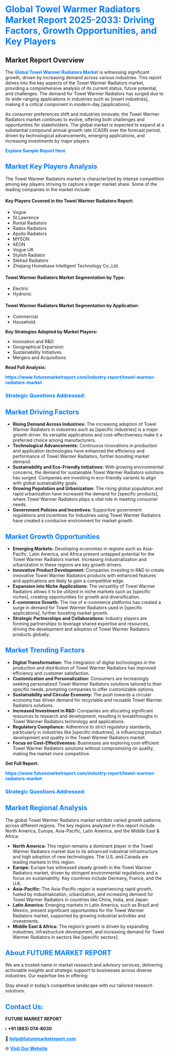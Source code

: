 <h1 style="color: #007BFF;">Global Towel Warmer Radiators Market Report 2025-2033: Driving Factors, Growth Opportunities, and Key Players</h1>

<section id="overview">
<h2>Market Report Overview</h2>
<p>The <a href="https://www.futuremarketreport.com/industry-report/towel-warmer-radiators-market" style="color: #007BFF; text-decoration: none;"><strong>Global Towel Warmer Radiators Market</strong></a> is witnessing significant growth, driven by increasing demand across various industries. This report delves into the key aspects of the Towel Warmer Radiators market, providing a comprehensive analysis of its current status, future potential, and challenges. The demand for Towel Warmer Radiators has surged due to its wide-ranging applications in industries such as [insert industries], making it a critical component in modern-day [applications].</p>
<p>As consumer preferences shift and industries innovate, the Towel Warmer Radiators market continues to evolve, offering both challenges and opportunities for stakeholders. The global market is expected to expand at a substantial compound annual growth rate (CAGR) over the forecast period, driven by technological advancements, emerging applications, and increasing investments by major players.</p>
</section>

<section id="overview">
<p><a href="https://www.futuremarketreport.com/request-sample/reportId=109666" style="color: #007BFF; text-decoration: none;"><strong>Explore Sample Report Here</strong></a></p>
</section>

<section id="key-players">
<h2 style="color: #007BFF;">Market Key Players Analysis</h2>
<p>The Towel Warmer Radiators market is characterized by intense competition among key players striving to capture a larger market share. Some of the leading companies in the market include:</p>
<h4>Key Players Covered in the Towel Warmer Radiators Report:</h4>
<ul><li>Vogue</li><li>St.Lawrence</li><li>Runtal Radiators</li><li>Radox Radiators</li><li>Apollo Radiators</li><li>MYSON</li><li>AEON</li><li>Vogue UK</li><li>Stylish Radiator</li><li>Stelrad Radiators</li><li>Zhejiang Homebase Intelligent Technology Co.,Ltd.</li></ul>
<h4>Towel Warmer Radiators Market Segmentation by Type:</h4>
<ul><li>Electric</li><li>Hydronic</li></ul>

<h4>Towel Warmer Radiators Market Segmentation by Application:</h4>
<ul><li>Commercial</li><li>Household</li></ul>
<p><strong>Key Strategies Adopted by Market Players:</strong></p>
<ul>
<li>Innovation and R&D</li>
<li>Geographical Expansion</li>
<li>Sustainability Initiatives</li>
<li>Mergers and Acquisitions</li>
</ul>
</section>

<section>
<p><strong>Read Full Analysis: </strong></p><a href="https://www.futuremarketreport.com/industry-report/towel-warmer-radiators-market" style="color: #007BFF; text-decoration: none;"><strong>https://www.futuremarketreport.com/industry-report/towel-warmer-radiators-market</strong></a>
<h3 style="color: #007BFF;">Strategic Questions Addressed:</h3>
</section>

<section id="driving-factors">
<h2 style="color: #007BFF;">Market Driving Factors</h2>
<ul>
<li><strong>Rising Demand Across Industries:</strong> The increasing adoption of Towel Warmer Radiators in industries such as [specific industries] is a major growth driver. Its versatile applications and cost-effectiveness make it a preferred choice among manufacturers.</li>
<li><strong>Technological Advancements:</strong> Continuous innovations in production and application technologies have enhanced the efficiency and performance of Towel Warmer Radiators, further boosting market demand.</li>
<li><strong>Sustainability and Eco-Friendly Initiatives:</strong> With growing environmental concerns, the demand for sustainable Towel Warmer Radiators solutions has surged. Companies are investing in eco-friendly variants to align with global sustainability goals.</li>
<li><strong>Growing Population and Urbanization:</strong> The rising global population and rapid urbanization have increased the demand for [specific products], where Towel Warmer Radiators plays a vital role in meeting consumer needs.</li>
<li><strong>Government Policies and Incentives:</strong> Supportive government regulations and incentives for industries using Towel Warmer Radiators have created a conducive environment for market growth.</li>
</ul>
</section>

<section id="growth-opportunities">
<h2 style="color: #007BFF;">Market Growth Opportunities</h2>
<ul>
<li><strong>Emerging Markets:</strong> Developing economies in regions such as Asia-Pacific, Latin America, and Africa present untapped potential for the Towel Warmer Radiators market. Increasing industrialization and urbanization in these regions are key growth drivers.</li>
<li><strong>Innovative Product Development:</strong> Companies investing in R&D to create innovative Towel Warmer Radiators products with enhanced features and applications are likely to gain a competitive edge.</li>
<li><strong>Expansion into Niche Applications:</strong> The versatility of Towel Warmer Radiators allows it to be utilized in niche markets such as [specific niches], creating opportunities for growth and diversification.</li>
<li><strong>E-commerce Growth:</strong> The rise of e-commerce platforms has created a surge in demand for Towel Warmer Radiators used in [specific applications], further boosting market growth.</li>
<li><strong>Strategic Partnerships and Collaborations:</strong> Industry players are forming partnerships to leverage shared expertise and resources, driving the development and adoption of Towel Warmer Radiators products globally.</li>
</ul>
</section>

<section id="trending-factors">
<h2 style="color: #007BFF;">Market Trending Factors</h2>
<ul>
<li><strong>Digital Transformation:</strong> The integration of digital technologies in the production and distribution of Towel Warmer Radiators has improved efficiency and customer satisfaction.</li>
<li><strong>Customization and Personalization:</strong> Consumers are increasingly seeking personalized Towel Warmer Radiators solutions tailored to their specific needs, prompting companies to offer customizable options.</li>
<li><strong>Sustainability and Circular Economy:</strong> The push towards a circular economy has driven demand for recyclable and reusable Towel Warmer Radiators solutions.</li>
<li><strong>Increased Investment in R&D:</strong> Companies are allocating significant resources to research and development, resulting in breakthroughs in Towel Warmer Radiators technology and applications.</li>
<li><strong>Regulatory Compliance:</strong> Adherence to strict regulatory standards, particularly in industries like [specific industries], is influencing product development and quality in the Towel Warmer Radiators market.</li>
<li><strong>Focus on Cost-Effectiveness:</strong> Businesses are exploring cost-efficient Towel Warmer Radiators solutions without compromising on quality, making the market more competitive.</li>
</ul>
</section>

<section>
<p><strong>Get Full Report: </strong></p><a href="https://www.futuremarketreport.com/industry-report/towel-warmer-radiators-market" style="color: #007BFF; text-decoration: none;"><strong>https://www.futuremarketreport.com/industry-report/towel-warmer-radiators-market</strong></a>
<h3 style="color: #007BFF;">Strategic Questions Addressed:</h3>
</section>


<section id="regional-analysis">
<h2 style="color: #007BFF;">Market Regional Analysis</h2>
<p>The global Towel Warmer Radiators market exhibits varied growth patterns across different regions. The key regions analyzed in this report include North America, Europe, Asia-Pacific, Latin America, and the Middle East & Africa:</p>
<ul>
<li><strong>North America:</strong> This region remains a dominant player in the Towel Warmer Radiators market due to its advanced industrial infrastructure and high adoption of new technologies. The U.S. and Canada are leading markets in this region.</li>
<li><strong>Europe:</strong> Europe has witnessed steady growth in the Towel Warmer Radiators market, driven by stringent environmental regulations and a focus on sustainability. Key countries include Germany, France, and the U.K.</li>
<li><strong>Asia-Pacific:</strong> The Asia-Pacific region is experiencing rapid growth, fueled by industrialization, urbanization, and increasing demand for Towel Warmer Radiators in countries like China, India, and Japan.</li>
<li><strong>Latin America:</strong> Emerging markets in Latin America, such as Brazil and Mexico, present significant opportunities for the Towel Warmer Radiators market, supported by growing industrial activities and investments.</li>
<li><strong>Middle East & Africa:</strong> The region’s growth is driven by expanding industries, infrastructure development, and increasing demand for Towel Warmer Radiators in sectors like [specific sectors].</li>
</ul>
</section>

<footer>
<h2 style="color: #007BFF;">About FUTURE MARKET REPORT</h2>
<p>We are a trusted name in market research and advisory services, delivering actionable insights and strategic support to businesses across diverse industries. Our expertise lies in offering:</p>

<p>Stay ahead in today’s competitive landscape with our tailored research solutions.</p>

<h2 style="color: #007BFF;">Contact Us:</h2>
<p><strong>FUTURE MARKET REPORT</strong></p>
<p>📞 <strong>+91 (883) 074-8030</strong></p>
<p>📧 <strong><a href="mailto:help@futuremarketreport.com" style="color: #007BFF;">help@futuremarketreport.com</a></strong></p>
<p>🌐 <strong><a href="https://www.futuremarketreport.com/" style="color: #007BFF;">Visit Our Website</a></strong></p>
</footer>